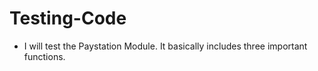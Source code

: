 # Testing-Code
- I will test the Paystation Module. It basically includes three important functions.